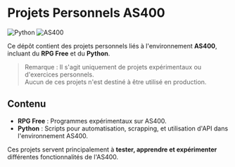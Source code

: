 # Projets Personnels AS400

![Python](https://img.shields.io/badge/Python-3.9.21-blue)
![AS400](https://img.shields.io/badge/AS400-V7R3-orange)

Ce dépôt contient des projets personnels liés à l'environnement **AS400**, incluant du **RPG Free** et du **Python**.  

> Remarque : Il s'agit uniquement de projets expérimentaux ou d'exercices personnels.  
> Aucun de ces projets n'est destiné à être utilisé en production.

## Contenu

- **RPG Free** : Programmes expérimentaux sur AS400.  
- **Python** : Scripts pour automatisation, scrapping, et utilisation d'API dans l'environnement AS400.  

Ces projets servent principalement à **tester, apprendre et expérimenter** différentes fonctionnalités de l'AS400.

